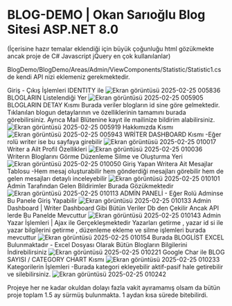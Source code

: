 # BLOG-DEMO | Okan Sarıoğlu Blog Sitesi ASP.NET 8.0
(İçerisine hazır temalar eklendiği için büyük çoğunluğu html gözükmekte ancak proje de C# Javascript jQuery en çok kullanılanlar)

BlogDemo/BlogDemo/Areas/Admin/ViewComponents/Statistic/Statistic1.cs de kendi API nizi eklemeniz gerekmektedir.

Giriş - Çıkış İşlemleri IDENTITY ile 
![Ekran görüntüsü 2025-02-25 005836](https://github.com/user-attachments/assets/abf6d538-1801-4df0-8c09-21a4d0559dd8)
BLOGLARIN Listelendiği Yer
![Ekran görüntüsü 2025-02-25 005905](https://github.com/user-attachments/assets/929a6777-2c52-4c99-a441-734f31eb9537)
BLOGLARIN DETAY Kısmı
Burada veriler blogların id sine göre gelmektedir. Tıklanılan blogun detaylarının ve özelliklerinin tamamını burada görebilirsiniz. Ayrıca Mail Blütenine kayıt ile mailinize bildirim alabilirsiniz.
![Ekran görüntüsü 2025-02-25 005919](https://github.com/user-attachments/assets/4f552c8e-e958-4bc1-8994-b5e3fca3c7ac)
Hakkımızda Kısmı
![Ekran görüntüsü 2025-02-25 005943](https://github.com/user-attachments/assets/34e1b869-7095-42bd-a57b-49fa5492b09d)
WRİTER DASHBOARD Kısmı
-Eğer rolü writer ise bu sayfaya girebilir
![Ekran görüntüsü 2025-02-25 010017](https://github.com/user-attachments/assets/6f4aa088-d180-423e-bb0c-48f19e0ba2fa)
Writer a Ailt Profil Özellikleri
![Ekran görüntüsü 2025-02-25 010036](https://github.com/user-attachments/assets/92c8c2e9-57d2-47c5-91c9-eebde6bbc019)
Writerın Bloglarını Görme Düzenleme Silme ve Oluşturma Yeri
![Ekran görüntüsü 2025-02-25 010050](https://github.com/user-attachments/assets/d21ebf32-b885-4280-b095-4394e059ee5e)
Giriş Yapan Writera Ait Mesajlar Tablosu
-Hem mesaj oluşturabilir hem gönderdiği mesajları görebilir hem de gelen mesajları detaylı inceleyebilir
![Ekran görüntüsü 2025-02-25 010101](https://github.com/user-attachments/assets/0c4aa04e-0176-4bab-8603-5c385873f7dd)
Admin Tarafından Gelen Bildirimler Burada Gözükmektedir
![Ekran görüntüsü 2025-02-25 010113](https://github.com/user-attachments/assets/8a3eda45-8020-437e-9905-e5a0f70391c8)
ADMİN PANELİ - Eğer Rolü Adminse Bu Panele Giriş Yapabilir
![Ekran görüntüsü 2025-02-25 010133](https://github.com/user-attachments/assets/38856c09-b468-443b-ad9c-80cdc44f6d1f)
Admin Dashboard | Writer Dashboard Gibi Bütün Veriler Db den Çekilir Ancak API lerde Bu Panelde Mevcuttur
![Ekran görüntüsü 2025-02-25 010143](https://github.com/user-attachments/assets/8af4934f-73f0-4a09-956a-c0b61a32bd27)
Admin Yazar İşlemleri | Ajax ile Gerçekleşmektedir
Yazarları getirme , yazar id si ile yazar bilgilerini getirme , düzenleme ekleme ve silme işlemleri burada mevcuttur
![Ekran görüntüsü 2025-02-25 010154](https://github.com/user-attachments/assets/0b19a6c8-675e-463e-831d-dabdf3f9cbb0)
Burada BLOGLİST EXCEL Bulunmaktadır - Excel Dosyası Olarak Bütün Blogların Bilgilerini İndirebilirsiniz 
![Ekran görüntüsü 2025-02-25 010221](https://github.com/user-attachments/assets/40d8ea47-b0b4-4730-b804-32ad8bdc307d)
Google Char ile BLOG SAYISI / CATEGORY CHART Kısmı
![Ekran görüntüsü 2025-02-25 010233](https://github.com/user-attachments/assets/7104aafc-19a2-401e-8790-7bc545c583eb)
Kategorilerin İşlemleri
-Burada kategori ekleyebilir aktif-pasif hale getirebilir ve silebilirsiniz.
![Ekran görüntüsü 2025-02-25 010242](https://github.com/user-attachments/assets/5775858d-46f9-41d9-b3a4-445438f04a85)

Projeye her ne kadar okuldan dolayı fazla vakit ayıramamış olsam da bütün proje toplam 1.5 ay sürmüş bulunmakta. 1 aydan kısa sürede bitebilirdi.












